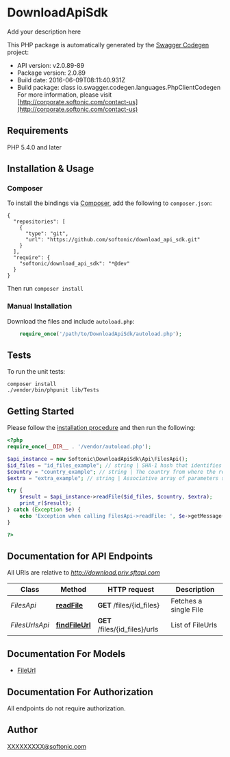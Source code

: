 # DownloadApiSdk
Add your description here

This PHP package is automatically generated by the [Swagger Codegen](https://github.com/swagger-api/swagger-codegen) project:

- API version: v2.0.89-89
- Package version: 2.0.89
- Build date: 2016-06-09T08:11:40.931Z
- Build package: class io.swagger.codegen.languages.PhpClientCodegen
For more information, please visit [http://corporate.softonic.com/contact-us](http://corporate.softonic.com/contact-us)

## Requirements

PHP 5.4.0 and later

## Installation & Usage
### Composer

To install the bindings via [Composer](http://getcomposer.org/), add the following to `composer.json`:

```
{
  "repositories": [
    {
      "type": "git",
      "url": "https://github.com/softonic/download_api_sdk.git"
    }
  ],
  "require": {
    "softonic/download_api_sdk": "*@dev"
  }
}
```

Then run `composer install`

### Manual Installation

Download the files and include `autoload.php`:

```php
    require_once('/path/to/DownloadApiSdk/autoload.php');
```

## Tests

To run the unit tests:

```
composer install
./vendor/bin/phpunit lib/Tests
```

## Getting Started

Please follow the [installation procedure](#installation--usage) and then run the following:

```php
<?php
require_once(__DIR__ . '/vendor/autoload.php');

$api_instance = new Softonic\DownloadApiSdk\Api\FilesApi();
$id_files = "id_files_example"; // string | SHA-1 hash that identifies a file
$country = "country_example"; // string | The country from where the request is being done, used to sort download URL list
$extra = "extra_example"; // string | Associative array of parameters serialized and encoded in base64

try {
    $result = $api_instance->readFile($id_files, $country, $extra);
    print_r($result);
} catch (Exception $e) {
    echo 'Exception when calling FilesApi->readFile: ', $e->getMessage(), PHP_EOL;
}

?>
```

## Documentation for API Endpoints

All URIs are relative to *http://download.priv.sftapi.com*

Class | Method | HTTP request | Description
------------ | ------------- | ------------- | -------------
*FilesApi* | [**readFile**](docs/Api/FilesApi.md#readfile) | **GET** /files/{id_files} | Fetches a single File
*FilesUrlsApi* | [**findFileUrl**](docs/Api/FilesUrlsApi.md#findfileurl) | **GET** /files/{id_files}/urls | List of FileUrls


## Documentation For Models

 - [FileUrl](docs/Model/FileUrl.md)


## Documentation For Authorization

 All endpoints do not require authorization.


## Author

XXXXXXXXX@softonic.com


